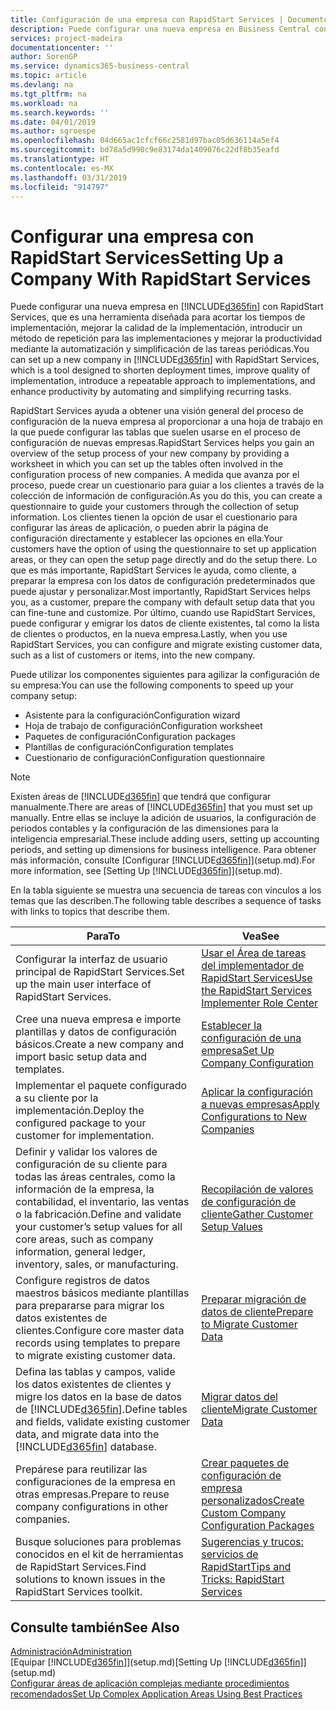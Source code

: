 ```yaml
---
title: Configuración de una empresa con RapidStart Services | Documentos de Microsoft
description: Puede configurar una nueva empresa en Business Central con RapidStart Services, que es una herramienta diseñada para acortar los tiempos de implementación, mejorar la calidad de la implementación, introducir un método de repetición para las implementaciones y mejorar la productividad mediante la automatización y simplificación de las tareas periódicas.
services: project-madeira
documentationcenter: ''
author: SorenGP
ms.service: dynamics365-business-central
ms.topic: article
ms.devlang: na
ms.tgt_pltfrm: na
ms.workload: na
ms.search.keywords: ''
ms.date: 04/01/2019
ms.author: sgroespe
ms.openlocfilehash: 04d665ac1cfcf66c2581d97bac05d636114a5ef4
ms.sourcegitcommit: bd78a5d990c9e83174da1409076c22df8b35eafd
ms.translationtype: HT
ms.contentlocale: es-MX
ms.lasthandoff: 03/31/2019
ms.locfileid: "914797"
---
```

# <a name="setting-up-a-company-with-rapidstart-services"></a><span data-ttu-id="94b41-103">Configurar una empresa con RapidStart Services</span><span class="sxs-lookup"><span data-stu-id="94b41-103">Setting Up a Company With RapidStart Services</span></span>
<span data-ttu-id="94b41-104">Puede configurar una nueva empresa en [!INCLUDE[d365fin](includes/d365fin_md.md)] con RapidStart Services, que es una herramienta diseñada para acortar los tiempos de implementación, mejorar la calidad de la implementación, introducir un método de repetición para las implementaciones y mejorar la productividad mediante la automatización y simplificación de las tareas periódicas.</span><span class="sxs-lookup"><span data-stu-id="94b41-104">You can set up a new company in [!INCLUDE[d365fin](includes/d365fin_md.md)] with RapidStart Services, which is a tool designed to shorten deployment times, improve quality of implementation, introduce a repeatable approach to implementations, and enhance productivity by automating and simplifying recurring tasks.</span></span>  

<span data-ttu-id="94b41-105">RapidStart Services ayuda a obtener una visión general del proceso de configuración de la nueva empresa al proporcionar a una hoja de trabajo en la que puede configurar las tablas que suelen usarse en el proceso de configuración de nuevas empresas.</span><span class="sxs-lookup"><span data-stu-id="94b41-105">RapidStart Services helps you gain an overview of the setup process of your new company by providing a worksheet in which you can set up the tables often involved in the configuration process of new companies.</span></span> <span data-ttu-id="94b41-106">A medida que avanza por el proceso, puede crear un cuestionario para guiar a los clientes a través de la colección de información de configuración.</span><span class="sxs-lookup"><span data-stu-id="94b41-106">As you do this, you can create a questionnaire to guide your customers through the collection of setup information.</span></span> <span data-ttu-id="94b41-107">Los clientes tienen la opción de usar el cuestionario para configurar las áreas de aplicación, o pueden abrir la página de configuración directamente y establecer las opciones en ella.</span><span class="sxs-lookup"><span data-stu-id="94b41-107">Your customers have the option of using the questionnaire to set up application areas, or they can open the setup page directly and do the setup there.</span></span> <span data-ttu-id="94b41-108">Lo que es más importante, RapidStart Services le ayuda, como cliente, a preparar la empresa con los datos de configuración predeterminados que puede ajustar y personalizar.</span><span class="sxs-lookup"><span data-stu-id="94b41-108">Most importantly, RapidStart Services helps you, as a customer, prepare the company with default setup data that you can fine-tune and customize.</span></span> <span data-ttu-id="94b41-109">Por último, cuando use RapidStart Services, puede configurar y emigrar los datos de cliente existentes, tal como la lista de clientes o productos, en la nueva empresa.</span><span class="sxs-lookup"><span data-stu-id="94b41-109">Lastly, when you use RapidStart Services, you can configure and migrate existing customer data, such as a list of customers or items, into the new company.</span></span>

<span data-ttu-id="94b41-110">Puede utilizar los componentes siguientes para agilizar la configuración de su empresa:</span><span class="sxs-lookup"><span data-stu-id="94b41-110">You can use the following components to speed up your company setup:</span></span>  

-   <span data-ttu-id="94b41-111">Asistente para la configuración</span><span class="sxs-lookup"><span data-stu-id="94b41-111">Configuration wizard</span></span>  
-   <span data-ttu-id="94b41-112">Hoja de trabajo de configuración</span><span class="sxs-lookup"><span data-stu-id="94b41-112">Configuration worksheet</span></span>  
-   <span data-ttu-id="94b41-113">Paquetes de configuración</span><span class="sxs-lookup"><span data-stu-id="94b41-113">Configuration packages</span></span>  
-   <span data-ttu-id="94b41-114">Plantillas de configuración</span><span class="sxs-lookup"><span data-stu-id="94b41-114">Configuration templates</span></span>  
-   <span data-ttu-id="94b41-115">Cuestionario de configuración</span><span class="sxs-lookup"><span data-stu-id="94b41-115">Configuration questionnaire</span></span>  

> [!Note]  
>  <span data-ttu-id="94b41-116">Existen áreas de [!INCLUDE[d365fin](includes/d365fin_md.md)] que tendrá que configurar manualmente.</span><span class="sxs-lookup"><span data-stu-id="94b41-116">There are areas of [!INCLUDE[d365fin](includes/d365fin_md.md)] that you must set up manually.</span></span> <span data-ttu-id="94b41-117">Entre ellas se incluye la adición de usuarios, la configuración de periodos contables y la configuración de las dimensiones para la inteligencia empresarial.</span><span class="sxs-lookup"><span data-stu-id="94b41-117">These include adding users, setting up accounting periods, and setting up dimensions for business intelligence.</span></span> <span data-ttu-id="94b41-118">Para obtener más información, consulte [Configurar [!INCLUDE[d365fin](includes/d365fin_md.md)]](setup.md).</span><span class="sxs-lookup"><span data-stu-id="94b41-118">For more information, see [Setting Up [!INCLUDE[d365fin](includes/d365fin_md.md)]](setup.md).</span></span>

 <span data-ttu-id="94b41-119">En la tabla siguiente se muestra una secuencia de tareas con vínculos a los temas que las describen.</span><span class="sxs-lookup"><span data-stu-id="94b41-119">The following table describes a sequence of tasks with links to topics that describe them.</span></span>

|<span data-ttu-id="94b41-120">**Para**</span><span class="sxs-lookup"><span data-stu-id="94b41-120">**To**</span></span>|<span data-ttu-id="94b41-121">**Vea**</span><span class="sxs-lookup"><span data-stu-id="94b41-121">**See**</span></span>|  
|------------|-------------|  
|<span data-ttu-id="94b41-122">Configurar la interfaz de usuario principal de RapidStart Services.</span><span class="sxs-lookup"><span data-stu-id="94b41-122">Set up the main user interface of RapidStart Services.</span></span>|[<span data-ttu-id="94b41-123">Usar el Área de tareas del implementador de RapidStart Services</span><span class="sxs-lookup"><span data-stu-id="94b41-123">Use the RapidStart Services Implementer Role Center</span></span>](admin-how-to-use-the-rapidstart-services-role-center-to-track-progress.md)|  
|<span data-ttu-id="94b41-124">Cree una nueva empresa e importe plantillas y datos de configuración básicos.</span><span class="sxs-lookup"><span data-stu-id="94b41-124">Create a new company and import basic setup data and templates.</span></span>|[<span data-ttu-id="94b41-125">Establecer la configuración de una empresa</span><span class="sxs-lookup"><span data-stu-id="94b41-125">Set Up Company Configuration</span></span>](admin-set-up-company-configuration.md)|  
|<span data-ttu-id="94b41-126">Implementar el paquete configurado a su cliente por la implementación.</span><span class="sxs-lookup"><span data-stu-id="94b41-126">Deploy the configured package to your customer for implementation.</span></span>|[<span data-ttu-id="94b41-127">Aplicar la configuración a nuevas empresas</span><span class="sxs-lookup"><span data-stu-id="94b41-127">Apply Configurations to New Companies</span></span>](admin-apply-configuration-to-new-companies.md)|
|<span data-ttu-id="94b41-128">Definir y validar los valores de configuración de su cliente para todas las áreas centrales, como la información de la empresa, la contabilidad, el inventario, las ventas o la fabricación.</span><span class="sxs-lookup"><span data-stu-id="94b41-128">Define and validate your customer’s setup values for all core areas, such as company information, general ledger, inventory, sales, or manufacturing.</span></span>|[<span data-ttu-id="94b41-129">Recopilación de valores de configuración de cliente</span><span class="sxs-lookup"><span data-stu-id="94b41-129">Gather Customer Setup Values</span></span>](admin-gather-customer-setup-values.md)|  
|<span data-ttu-id="94b41-130">Configure registros de datos maestros básicos mediante plantillas para prepararse para migrar los datos existentes de clientes.</span><span class="sxs-lookup"><span data-stu-id="94b41-130">Configure core master data records using templates to prepare to migrate existing customer data.</span></span>|[<span data-ttu-id="94b41-131">Preparar migración de datos de cliente</span><span class="sxs-lookup"><span data-stu-id="94b41-131">Prepare to Migrate Customer Data</span></span>](admin-use-templates-to-prepare-customer-data-for-migration.md)|  
|<span data-ttu-id="94b41-132">Defina las tablas y campos, valide los datos existentes de clientes y migre los datos en la base de datos de [!INCLUDE[d365fin](includes/d365fin_md.md)].</span><span class="sxs-lookup"><span data-stu-id="94b41-132">Define tables and fields, validate existing customer data, and migrate data into the [!INCLUDE[d365fin](includes/d365fin_md.md)] database.</span></span>|[<span data-ttu-id="94b41-133">Migrar datos del cliente</span><span class="sxs-lookup"><span data-stu-id="94b41-133">Migrate Customer Data</span></span>](admin-migrate-customer-data.md)|
|<span data-ttu-id="94b41-134">Prepárese para reutilizar las configuraciones de la empresa en otras empresas.</span><span class="sxs-lookup"><span data-stu-id="94b41-134">Prepare to reuse company configurations in other companies.</span></span>|[<span data-ttu-id="94b41-135">Crear paquetes de configuración de empresa personalizados</span><span class="sxs-lookup"><span data-stu-id="94b41-135">Create Custom Company Configuration Packages</span></span>](admin-how-to-create-custom-company-configuration-packages.md)|
|<span data-ttu-id="94b41-136">Busque soluciones para problemas conocidos en el kit de herramientas de RapidStart Services.</span><span class="sxs-lookup"><span data-stu-id="94b41-136">Find solutions to known issues in the RapidStart Services toolkit.</span></span>|[<span data-ttu-id="94b41-137">Sugerencias y trucos: servicios de RapidStart</span><span class="sxs-lookup"><span data-stu-id="94b41-137">Tips and Tricks: RapidStart Services</span></span>](admin-tips-and-tricks-rapidstart-services.md)|  

## <a name="see-also"></a><span data-ttu-id="94b41-138">Consulte también</span><span class="sxs-lookup"><span data-stu-id="94b41-138">See Also</span></span>  
[<span data-ttu-id="94b41-139">Administración</span><span class="sxs-lookup"><span data-stu-id="94b41-139">Administration</span></span>](admin-setup-and-administration.md)  
<span data-ttu-id="94b41-140">[Equipar [!INCLUDE[d365fin](includes/d365fin_md.md)]](setup.md)</span><span class="sxs-lookup"><span data-stu-id="94b41-140">[Setting Up [!INCLUDE[d365fin](includes/d365fin_md.md)]](setup.md)</span></span>  
[<span data-ttu-id="94b41-141">Configurar áreas de aplicación complejas mediante procedimientos recomendados</span><span class="sxs-lookup"><span data-stu-id="94b41-141">Set Up Complex Application Areas Using Best Practices</span></span>](set-up-complex-application-areas-using-best-practices.md)   
